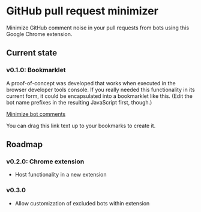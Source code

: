 # GitHub pull request minimizer

Minimize GitHub comment noise in your pull requests from bots using this Google Chrome extension.

## Current state

### v0.1.0: Bookmarklet

A proof-of-concept was developed that works when executed in the browser developer tools console. If you really needed this functionality in its current form, it could be encapsulated into a bookmarklet like this. (Edit the bot name prefixes in the resulting JavaScript first, though.)

<a href='javascript:(function(){let botNamePrefixes=["opbld","PRMerger","acrolinxatmsft"];if(!Array.prototype.groupBy){Array.prototype.groupBy=function(keyDefiner){return this.reduce(function(store,item){let key=keyDefiner(item);let value=store[key]||[];store[key]=value.concat([item]);return store},{})}}
let groupedItemsToProcess=[...document.querySelectorAll(".js-comment-hide-button")].map((button)=>{let timelineItem=button.closest(".js-timeline-item");return{timelineItem:timelineItem,commentHideButton:button,foundAuthorPrefix:(()=>{let isTimelineItemAlreadyHidden=[...timelineItem.getElementsByClassName("minimized-comment")].some(element=>element.offsetWidth>0&&element.offsetHeight>0);if(isTimelineItemAlreadyHidden){return null}
let author=timelineItem.getElementsByClassName("author")[0].innerText;let foundBotNamePrefix=botNamePrefixes.find(botNamePrefix=>author.startsWith(botNamePrefix));if(!foundBotNamePrefix){return null}
return foundBotNamePrefix})(),itemDate:(()=>{return Date.parse(timelineItem.getElementsByClassName("js-timestamp")[0].getElementsByTagName("relative-time")[0].getAttribute("datetime"))})()}}).filter((historyItem)=>historyItem.foundAuthorPrefix!==null).groupBy((historyItem)=>historyItem.foundAuthorPrefix);for(var itemGroup in groupedItemsToProcess){if(groupedItemsToProcess.hasOwnProperty(itemGroup)){let sortedItemsWithoutNewest=[...groupedItemsToProcess[itemGroup]].sort(function(a,b){a.itemDate-b.itemDate}).slice(0,-1);sortedItemsWithoutNewest.forEach(itemToHide=>{let commentHideForm=itemToHide.timelineItem.getElementsByClassName("js-comment-minimize")[0];let commentHideReasonSelect=[...commentHideForm.getElementsByTagName("select")].filter(e=>e.getAttribute("name")==="classifier")[0];let commentHideSubmitButton=[...commentHideForm.getElementsByTagName("button")].filter(e=>e.classList.contains("btn")&&e.getAttribute("type")==="submit")[0];itemToHide.commentHideButton.click();commentHideReasonSelect.value="OUTDATED";commentHideSubmitButton.click()})}}})()'>Minimize bot comments</a>

You can drag this link text up to your bookmarks to create it.

## Roadmap

### v0.2.0: Chrome extension

* Host functionality in a new extension

### v0.3.0

* Allow customization of excluded bots within extension

